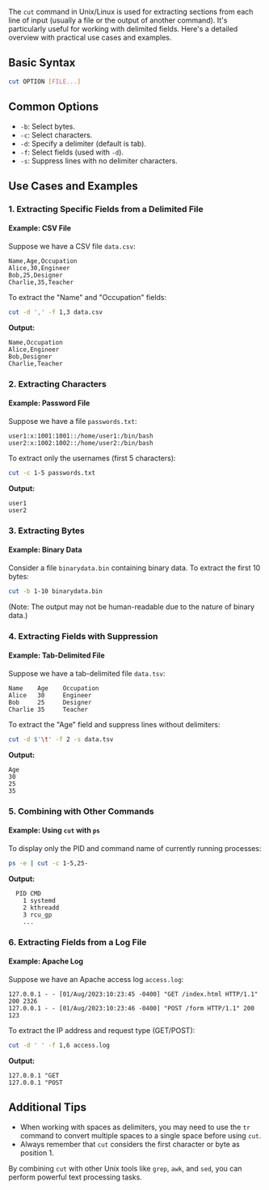 The `cut` command in Unix/Linux is used for extracting sections from each line of input (usually a file or the output of another command). It's particularly useful for working with delimited fields. Here's a detailed overview with practical use cases and examples.

## Basic Syntax

```bash
cut OPTION [FILE...]
```

## Common Options

- `-b`: Select bytes.
- `-c`: Select characters.
- `-d`: Specify a delimiter (default is tab).
- `-f`: Select fields (used with `-d`).
- `-s`: Suppress lines with no delimiter characters.

## Use Cases and Examples

### 1. Extracting Specific Fields from a Delimited File

#### Example: CSV File

Suppose we have a CSV file `data.csv`:

```
Name,Age,Occupation
Alice,30,Engineer
Bob,25,Designer
Charlie,35,Teacher
```

To extract the "Name" and "Occupation" fields:

```bash
cut -d ',' -f 1,3 data.csv
```

**Output:**

```
Name,Occupation
Alice,Engineer
Bob,Designer
Charlie,Teacher
```

### 2. Extracting Characters

#### Example: Password File

Suppose we have a file `passwords.txt`:

```
user1:x:1001:1001::/home/user1:/bin/bash
user2:x:1002:1002::/home/user2:/bin/bash
```

To extract only the usernames (first 5 characters):

```bash
cut -c 1-5 passwords.txt
```

**Output:**

```
user1
user2
```

### 3. Extracting Bytes

#### Example: Binary Data

Consider a file `binarydata.bin` containing binary data. To extract the first 10 bytes:

```bash
cut -b 1-10 binarydata.bin
```

(Note: The output may not be human-readable due to the nature of binary data.)

### 4. Extracting Fields with Suppression

#### Example: Tab-Delimited File

Suppose we have a tab-delimited file `data.tsv`:

```
Name    Age    Occupation
Alice   30     Engineer
Bob     25     Designer
Charlie 35     Teacher
```

To extract the "Age" field and suppress lines without delimiters:

```bash
cut -d $'\t' -f 2 -s data.tsv
```

**Output:**

```
Age
30
25
35
```

### 5. Combining with Other Commands

#### Example: Using `cut` with `ps`

To display only the PID and command name of currently running processes:

```bash
ps -e | cut -c 1-5,25-
```

**Output:**

```
  PID CMD
    1 systemd
    2 kthreadd
    3 rcu_gp
    ...
```

### 6. Extracting Fields from a Log File

#### Example: Apache Log

Suppose we have an Apache access log `access.log`:

```
127.0.0.1 - - [01/Aug/2023:10:23:45 -0400] "GET /index.html HTTP/1.1" 200 2326
127.0.0.1 - - [01/Aug/2023:10:23:46 -0400] "POST /form HTTP/1.1" 200 123
```

To extract the IP address and request type (GET/POST):

```bash
cut -d ' ' -f 1,6 access.log
```

**Output:**

```
127.0.0.1 "GET
127.0.0.1 "POST
```

## Additional Tips

- When working with spaces as delimiters, you may need to use the `tr` command to convert multiple spaces to a single space before using `cut`.
- Always remember that `cut` considers the first character or byte as position 1.

By combining `cut` with other Unix tools like `grep`, `awk`, and `sed`, you can perform powerful text processing tasks.